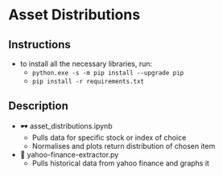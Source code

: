 # Asset Distributions






## Instructions

- to install all the necessary libraries, run:
	- `python.exe -s -m pip install --upgrade pip`
	- `pip install -r requirements.txt`

## Description

- 🕶 asset_distributions.ipynb
	- Pulls data for specific stock or index of choice
	- Normalises and plots return distribution of chosen item
- 📖 yahoo-finance-extractor.py
	- Pulls historical data from yahoo finance and graphs it
